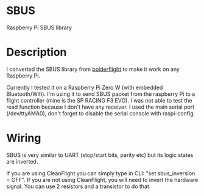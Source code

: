 # SBUS
Raspberry Pi SBUS library

# Description
I converted the SBUS library from [bolderflight](https://github.com/bolderflight/SBUS) to make it work on any Raspberry Pi.

Currently I tested it on a Raspberry Pi Zero W (with embedded Bluetooth/Wifi). I'm using it to send SBUS packet from the raspberry Pi to a flight controller (mine is the SP RACING F3 EVO). I was not able to test the read function because I don't have any receiver. I used the main serial port (/dev/ttyAMA0), don't forget to disable the serial console with raspi-config.

# Wiring
SBUS is very similar to UART (stop/start bits, parity etc) but its logic states are inverted.

If you are using CleanFlight you can simply type in CLI: "set sbus_inversion = OFF". If you are not using CleanFlight, you will need to invert the hardware signal. You can use 2 resistors and a transistor to do that.
